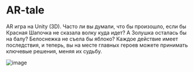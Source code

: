 # AR-tale
AR игра на Unity (3D). Часто ли вы думали, что бы произошло, если бы Красная Шапочка не сказала волку куда идет? А Золушка осталась бы на балу? Белоснежка не съела бы яблоко? Каждое действие имеет последствия, и теперь, вы на месте главных героев можете принимать ключевые решения, меняя их судьбу.

![image](https://drive.google.com/uc?export=view&id=1913oZeBZPBNiUuk8gu3ZSbLBA2l_VQtG)
